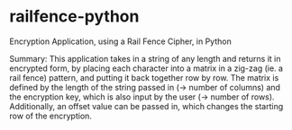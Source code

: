 # railfence-python
Encryption Application, using a Rail Fence Cipher, in Python

Summary:
  This application takes in a string of any length and returns it in encrypted form, by placing each character into a matrix in a zig-zag (ie. a rail fence) pattern, and putting it back together row by row. The matrix is defined by the length of the string passed in (-> number of columns) and the encryption key, which is also input by the user (-> number of rows). Additionally, an offset value can be passed in, which changes the starting row of the encryption.
